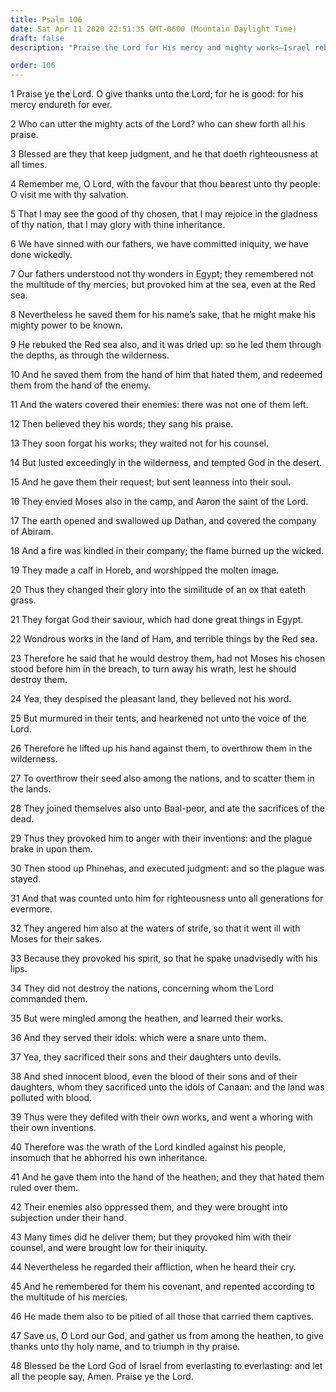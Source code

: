 ```yaml
---
title: Psalm 106
date: Sat Apr 11 2020 22:51:35 GMT-0600 (Mountain Daylight Time)
draft: false
description: "Praise the Lord for His mercy and mighty works—Israel rebelled and did wickedly—Moses mediated between Israel and the Lord—Israel was scattered and slain for worshipping false gods."

order: 106
---
```

    
1 Praise ye the Lord. O give thanks unto the Lord; for he is good: for his mercy endureth for ever.

2 Who can utter the mighty acts of the Lord? who can shew forth all his praise.

3 Blessed are they that keep judgment, and he that doeth righteousness at all times.

4 Remember me, O Lord, with the favour that thou bearest unto thy people: O visit me with thy salvation.

5 That I may see the good of thy chosen, that I may rejoice in the gladness of thy nation, that I may glory with thine inheritance.

6 We have sinned with our fathers, we have committed iniquity, we have done wickedly.

7 Our fathers understood not thy wonders in Egypt; they remembered not the multitude of thy mercies; but provoked him at the sea, even at the Red sea.

8 Nevertheless he saved them for his name’s sake, that he might make his mighty power to be known.

9 He rebuked the Red sea also, and it was dried up: so he led them through the depths, as through the wilderness.

10 And he saved them from the hand of him that hated them, and redeemed them from the hand of the enemy.

11 And the waters covered their enemies: there was not one of them left.

12 Then believed they his words; they sang his praise.

13 They soon forgat his works; they waited not for his counsel.

14 But lusted exceedingly in the wilderness, and tempted God in the desert.

15 And he gave them their request; but sent leanness into their soul.

16 They envied Moses also in the camp, and Aaron the saint of the Lord.

17 The earth opened and swallowed up Dathan, and covered the company of Abiram.

18 And a fire was kindled in their company; the flame burned up the wicked.

19 They made a calf in Horeb, and worshipped the molten image.

20 Thus they changed their glory into the similitude of an ox that eateth grass.

21 They forgat God their saviour, which had done great things in Egypt.

22 Wondrous works in the land of Ham, and terrible things by the Red sea.

23 Therefore he said that he would destroy them, had not Moses his chosen stood before him in the breach, to turn away his wrath, lest he should destroy them.

24 Yea, they despised the pleasant land, they believed not his word.

25 But murmured in their tents, and hearkened not unto the voice of the Lord.

26 Therefore he lifted up his hand against them, to overthrow them in the wilderness.

27 To overthrow their seed also among the nations, and to scatter them in the lands.

28 They joined themselves also unto Baal-peor, and ate the sacrifices of the dead.

29 Thus they provoked him to anger with their inventions: and the plague brake in upon them.

30 Then stood up Phinehas, and executed judgment: and so the plague was stayed.

31 And that was counted unto him for righteousness unto all generations for evermore.

32 They angered him also at the waters of strife, so that it went ill with Moses for their sakes.

33 Because they provoked his spirit, so that he spake unadvisedly with his lips.

34 They did not destroy the nations, concerning whom the Lord commanded them.

35 But were mingled among the heathen, and learned their works.

36 And they served their idols: which were a snare unto them.

37 Yea, they sacrificed their sons and their daughters unto devils.

38 And shed innocent blood, even the blood of their sons and of their daughters, whom they sacrificed unto the idols of Canaan: and the land was polluted with blood.

39 Thus were they defiled with their own works, and went a whoring with their own inventions.

40 Therefore was the wrath of the Lord kindled against his people, insomuch that he abhorred his own inheritance.

41 And he gave them into the hand of the heathen; and they that hated them ruled over them.

42 Their enemies also oppressed them, and they were brought into subjection under their hand.

43 Many times did he deliver them; but they provoked him with their counsel, and were brought low for their iniquity.

44 Nevertheless he regarded their affliction, when he heard their cry.

45 And he remembered for them his covenant, and repented according to the multitude of his mercies.

46 He made them also to be pitied of all those that carried them captives.

47 Save us, O Lord our God, and gather us from among the heathen, to give thanks unto thy holy name, and to triumph in thy praise.

48 Blessed be the Lord God of Israel from everlasting to everlasting: and let all the people say, Amen. Praise ye the Lord.
